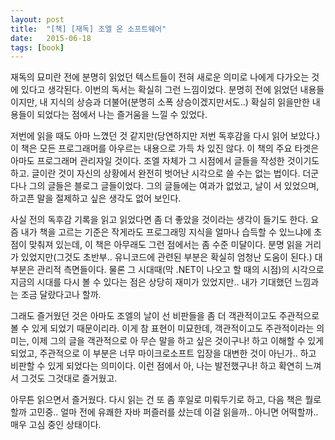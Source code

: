 ```yaml
---
layout: post
title:  "[책] [재독] 조엘 온 소프트웨어"
date:   2015-06-18
tags: [book]
---
```


재독의 묘미란 전에 분명히 읽었던 텍스트들이 전혀 새로운 의미로 나에게 다가오는 것에 있다고 생각된다. 이번의 독서는 확실히 그런 느낌이었다. 분명히 전에 읽었던 내용들이지만, 내 지식의 상승과 더불어(분명히 소폭 상승이겠지만서도..) 확실히 읽을만한 내용들이 되었다는 점에서 나는 즐거움을 느낄 수 있었다. 

  저번에 읽을 때도 아마 느꼈던 것 같지만(당연하지만 저번 독후감을 다시 읽어 보았다.) 이 책은 모든 프로그래머를 아우르는 내용으로 가득 차 있진 않다. 이 책의 주요 타겟은 아마도 프로그래머 관리자일 것이다. 조엘 자체가 그 시점에서 글들을 작성한 것이기도 하고. 글이란 것이 자신의 상황에서 완전히 벗어난 시각으로 쓸 수는 없는 법이다. 더군다나 그의 글들은 블로그 글들이었다. 그의 글들에는 여과가 없었고, 날이 서 있었으며, 하고픈 말을 절제하고 싶은 생각도 없어 보인다. 

  사실 전의 독후감 기록을 읽고 읽었다면 좀 더 좋았을 것이라는 생각이 들기도 한다. 요즘 내가 책을 고르는 기준은 작게라도 프로그래밍 지식을 얼마나 습득할 수 있느냐에 초점이 맞춰져 있는데, 이 책은 아무래도 그런 점에서는 좀 수준 미달이다. 분명 읽을 거리가 있었지만(그것도 초반부.. 유니코드에 관련된 부분은 확실히 엄청난 도움이 된다.) 대부분은 관리적 측면들이다. 물론 그 시대때(막 .NET이 나오고 할 때의 시점)의 시각으로 지금의 시대를 다시 볼 수 있다는 점은 상당히 재미가 있었지만.. 내가 기대했던 느낌과는 조금 달랐다고나 할까. 

  그래도 즐거웠던 것은 아마도 조엘의 날이 선 비판들을 좀 더 객관적이고도 주관적으로 볼 수 있게 되었기 때문이리라. 이게 참 표현이 미묘한데, 객관적이고도 주관적이라는 의미는, 이제 그의 글을 객관적으로 아 무슨 말을 하고 싶은 것이구나! 하고 이해할 수 있게 되었고, 주관적으로 이 부분은 너무 마이크로소프트 입장을 대변한 것이 아닌가.. 하고 비판할 수 있게 되었다는 의미이다. 이런 점에서 아, 나는 발전했구나! 하고 확연히 느껴서 그것도 그것대로 즐거웠고. 

  아무튼 읽으면서 즐거웠다. 다시 읽는 건 또 좀 후일로 미뤄두기로 하고, 다음 책은 뭘로 할까 고민중.. 얼마 전에 유쾌한 자바 퍼즐러를 샀는데 이걸 읽을까.. 아니면 어떡할까.. 매우 고심 중인 상태이다.